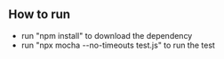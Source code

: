 ## How to run
- run "npm install" to download the dependency
- run "npx mocha --no-timeouts test.js" to run the test